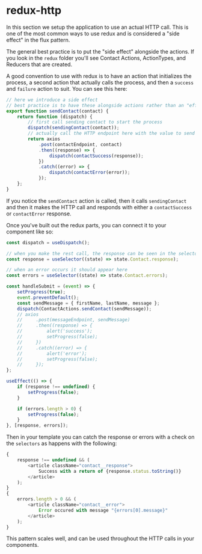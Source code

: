 # redux-http

In this section we setup the application to use an actual HTTP call. This is one of the most common ways to use redux and is considered a "side effect" in the flux pattern.

The general best practice is to put the "side effect" alongside the actions. If you look in the `redux` folder you'll see Contact Actions, ActionTypes, and Reducers that are created.

A good convention to use with redux is to have an action that initializes the process, a second action that actually calls the process, and then a `success` and `failure` action to suit. You can see this here:

```js
// here we introduce a side effect
// best practice is to have these alongside actions rather than an "effects" folder
export function sendContact(contact) {
    return function (dispatch) {
        // first call sending contact to start the process
        dispatch(sendingContact(contact));
        // actually call the HTTP endpoint here with the value to send
        return axios
            .post(contactEndpoint, contact)
            .then((response) => {
                dispatch(contactSuccess(response));
            })
            .catch((error) => {
                dispatch(contactError(error));
            });
    };
}
```

If you notice the `sendContact` action is called, then it calls `sendingContact` and then it makes the HTTP call and responds with either a `contactSuccess` or `contactError` response.

Once you've built out the redux parts, you can connect it to your component like so:

```js
const dispatch = useDispatch();

// when you make the rest call, the response can be seen in the selector here
const response = useSelector((state) => state.Contact.response);

// when an error occurs it should appear here
const errors = useSelector((state) => state.Contact.errors);

const handleSubmit = (event) => {
    setProgress(true);
    event.preventDefault();
    const sendMessage = { firstName, lastName, message };
    dispatch(ContactActions.sendContact(sendMessage));
    // axios
    //     .post(messageEndpoint, sendMessage)
    //     .then((response) => {
    //         alert('success');
    //         setProgress(false);
    //     })
    //     .catch((error) => {
    //         alert('error');
    //         setProgress(false);
    //     });
};

useEffect(() => {
    if (response !== undefined) {
        setProgress(false);
    }

    if (errors.length > 0) {
        setProgress(false);
    }
}, [response, errors]);
```

Then in your template you can catch the response or errors with a check on the `selectors` as happens with the following:

```js
{
    response !== undefined && (
        <article className="contact__response">
            Success with a return of {response.status.toString()}
        </article>
    );
}
{
    errors.length > 0 && (
        <article className="contact__error">
            Error occured with message "{errors[0].message}"
        </article>
    );
}
```

This pattern scales well, and can be used throughout the HTTP calls in your components.
